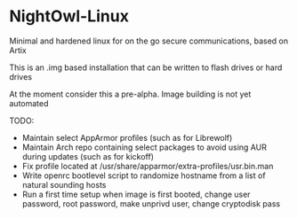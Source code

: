 # NightOwl-Linux
Minimal and hardened linux for on the go secure communications, based on Artix

This is an .img based installation that can be written to flash drives or hard drives

At the moment consider this a pre-alpha. Image building is not yet automated

TODO:
 - Maintain select AppArmor profiles (such as for Librewolf)
 - Maintain Arch repo containing select packages to avoid using AUR during updates (such as for kickoff)
 - Fix profile located at /usr/share/apparmor/extra-profiles/usr.bin.man
 - Write openrc bootlevel script to randomize hostname from a list of natural sounding hosts
 - Run a first time setup when image is first booted, change user password, root password, make unprivd user, change cryptodisk pass
